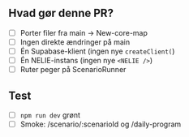 ## Hvad gør denne PR?
- [ ] Porter filer fra main → New-core-map
- [ ] Ingen direkte ændringer på main
- [ ] Én Supabase-klient (ingen nye `createClient(`)
- [ ] Én NELIE-instans (ingen nye `<NELIE />`)
- [ ] Ruter peger på ScenarioRunner

## Test
- [ ] `npm run dev` grønt
- [ ] Smoke: /scenario/:scenarioId og /daily-program
